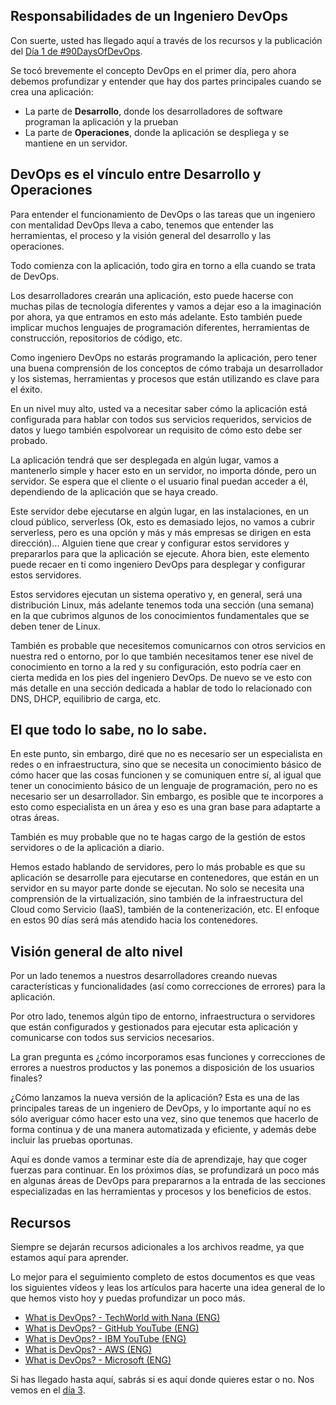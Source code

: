 ## Responsabilidades de un Ingeniero DevOps

Con suerte, usted has llegado aquí a través de los recursos y la publicación del [Día 1 de #90DaysOfDevOps](day01.md).

Se tocó brevemente el concepto DevOps en el primer día, pero ahora debemos profundizar y entender que hay dos partes principales cuando se crea una aplicación:
- La parte de **Desarrollo**, donde los desarrolladores de software programan la aplicación y la prueban
- La parte de **Operaciones**, donde la aplicación se despliega y se mantiene en un servidor.

## DevOps es el vínculo entre Desarrollo y Operaciones

Para entender el funcionamiento de DevOps o las tareas que un ingeniero con mentalidad DevOps lleva a cabo, tenemos que entender las herramientas, el proceso y la visión general del desarrollo y las operaciones.

Todo comienza con la aplicación, todo gira en torno a ella cuando se trata de DevOps.

Los desarrolladores crearán una aplicación, esto puede hacerse con muchas pilas de tecnología diferentes y vamos a dejar eso a la imaginación por ahora, ya que entramos en esto más adelante. Esto también puede implicar muchos lenguajes de programación diferentes, herramientas de construcción, repositorios de código, etc.

Como ingeniero DevOps no estarás programando la aplicación, pero tener una buena comprensión de los conceptos de cómo trabaja un desarrollador y los sistemas, herramientas y procesos que están utilizando es clave para el éxito.

En un nivel muy alto, usted va a necesitar saber cómo la aplicación está configurada para hablar con todos sus servicios requeridos, servicios de datos y luego también espolvorear un requisito de cómo esto debe ser probado.

La aplicación tendrá que ser desplegada en algún lugar, vamos a mantenerlo simple y hacer esto en un servidor, no importa dónde, pero un servidor. Se espera que el cliente o el usuario final puedan acceder a él, dependiendo de la aplicación que se haya creado.

Este servidor debe ejecutarse en algún lugar, en las instalaciones, en un cloud público, serverless (Ok, esto es demasiado lejos, no vamos a cubrir serverless, pero es una opción y más y más empresas se dirigen en esta dirección)... Alguien tiene que crear y configurar estos servidores y prepararlos para que la aplicación se ejecute. Ahora bien, este elemento puede recaer en ti como ingeniero DevOps para desplegar y configurar estos servidores.

Estos servidores ejecutan un sistema operativo y, en general, será una distribución Linux, más adelante tenemos toda una sección (una semana) en la que cubrimos algunos de los conocimientos fundamentales que se deben tener de Linux.

También es probable que necesitemos comunicarnos con otros servicios en nuestra red o entorno, por lo que también necesitamos tener ese nivel de conocimiento en torno a la red y su configuración, esto podría caer en cierta medida en los pies del ingeniero DevOps. De nuevo se ve esto con más detalle en una sección dedicada a hablar de todo lo relacionado con DNS, DHCP, equilibrio de carga, etc.

## El que todo lo sabe, no lo sabe.

En este punto, sin embargo, diré que no es necesario ser un especialista en redes o en infraestructura, sino que se necesita un conocimiento básico de cómo hacer que las cosas funcionen y se comuniquen entre sí, al igual que tener un conocimiento básico de un lenguaje de programación, pero no es necesario ser un desarrollador. Sin embargo, es posible que te incorpores a esto como especialista en un área y eso es una gran base para adaptarte a otras áreas.

También es muy probable que no te hagas cargo de la gestión de estos servidores o de la aplicación a diario.

Hemos estado hablando de servidores, pero lo más probable es que su aplicación se desarrolle para ejecutarse en contenedores, que están en un servidor en su mayor parte donde se ejecutan. No solo se necesita una comprensión de la virtualización, sino también de la infraestructura del Cloud como Servicio (IaaS), también de la contenerización, etc. El enfoque en estos 90 días será más atendido hacia los contenedores.

## Visión general de alto nivel

Por un lado tenemos a nuestros desarrolladores creando nuevas características y funcionalidades (así como correcciones de errores) para la aplicación.

Por otro lado, tenemos algún tipo de entorno, infraestructura o servidores que están configurados y gestionados para ejecutar esta aplicación y comunicarse con todos sus servicios necesarios.

La gran pregunta es ¿cómo incorporamos esas funciones y correcciones de errores a nuestros productos y las ponemos a disposición de los usuarios finales?

¿Cómo lanzamos la nueva versión de la aplicación? Esta es una de las principales tareas de un ingeniero de DevOps, y lo importante aquí no es sólo averiguar cómo hacer esto una vez, sino que tenemos que hacerlo de forma continua y de una manera automatizada y eficiente, y además debe incluir las pruebas oportunas.

Aquí es donde vamos a terminar este día de aprendizaje, hay que coger fuerzas para continuar. En los próximos días, se profundizará un poco más en algunas áreas de DevOps para prepararnos a la entrada de las secciones especializadas en las herramientas y procesos y los beneficios de estos.

## Recursos

Siempre se dejarán recursos adicionales a los archivos readme, ya que estamos aquí para aprender.

Lo mejor para el seguimiento completo de estos documentos es que veas los siguientes vídeos y leas los artículos para hacerte una idea general de lo que hemos visto hoy y puedas profundizar un poco más.

- [What is DevOps? - TechWorld with Nana (ENG)](https://www.youtube.com/watch?v=0yWAtQ6wYNM)
- [What is DevOps? - GitHub YouTube (ENG)](https://www.youtube.com/watch?v=kBV8gPVZNEE)
- [What is DevOps? - IBM YouTube (ENG)](https://www.youtube.com/watch?v=UbtB4sMaaNM)
- [What is DevOps? - AWS (ENG)](https://aws.amazon.com/devops/what-is-devops/)
- [What is DevOps? - Microsoft (ENG)](https://docs.microsoft.com/en-us/devops/what-is-devops)

Si has llegado hasta aquí, sabrás si es aquí donde quieres estar o no. Nos vemos en el [día 3](./day03.md).
